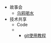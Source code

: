 <!-- _sidebar.md -->

* 故事会
  * [乌鸦喝水](ProjectDocs\故事会\乌鸦喝水.md)
* 技术共享
  * Code
  * - [git使用教程](ProjectDocs\Code\Git\00-Git使用教程.md)
